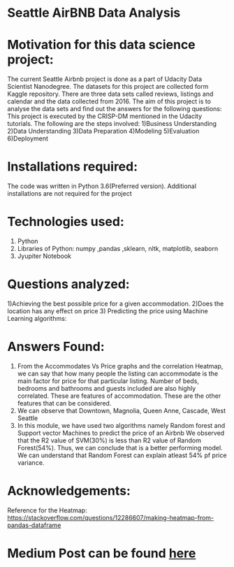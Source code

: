 # Seattle AirBNB Data Analysis
# Motivation for this data science project:
The current Seattle Airbnb project is done as a part of Udacity Data Scientist Nanodegree.  The datasets for this project are collected form Kaggle repository. There are three data sets called reviews, listings and calendar and the data collected from 2016.  The aim of this project is to analyse the data sets and find out the answers for the following questions:
This project is executed by the CRISP-DM mentioned in the Udacity tutorials. The following are the steps involved:
1)Business Understanding
 2)Data Understanding 
3)Data Preparation 
4)Modeling
5)Evaluation
6)Deployment

# Installations required:
The code was written in Python 3.6(Preferred version). Additional installations are not required for the project
# Technologies used:
1)	Python
2)	Libraries of Python: numpy ,pandas ,sklearn, nltk, matplotlib, seaborn
3)	Jyupiter Notebook

# Questions analyzed:
1)Achieving the best possible price for a given accommodation.
2)Does the location has any effect on price
3) Predicting the price using Machine Learning algorithms:

# Answers Found:
1) From the Accommodates Vs Price graphs and the correlation Heatmap, we can say that how many people the listing can accommodate is the main factor for price for that particular listing. Number of beds, bedrooms and bathrooms and guests included are also highly correlated. These are features of accommodation. These are the other features that can be considered.
2) We can observe that Downtown, Magnolia, Queen Anne, Cascade, West Seattle
3) In this module, we have used two algorithms namely Random forest and Support vector Machines to predict the price of an Airbnb We observed that the R2 value of SVM(30%) is less than R2 value of Random Forest(54%). Thus, we can conclude that is a better performing model. We can understand that Random Forest can explain atleast 54% pf price variance.
# Acknowledgements:
Reference for the Heatmap: https://stackoverflow.com/questions/12286607/making-heatmap-from-pandas-dataframe

# Medium Post can be found  [here](https://medium.com/@penumartisatish9/seattle-airbnb-data-analysis-udacity-data-scientist-nano-degree-487e1a925ae1/)
